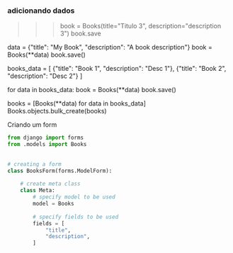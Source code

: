 


### adicionando dados
>>> book = Books(title="Titulo 3", description="description 3")
>>> book.save


data = {"title": "My Book", "description": "A book description"}
book = Books(**data)
book.save()


books_data = [
  {"title": "Book 1", "description": "Desc 1"}, 
  {"title": "Book 2", "description": "Desc 2"}
]

for data in books_data:
  book = Books(**data)
  book.save()

books = [Books(**data) for data in books_data]
Books.objects.bulk_create(books)


Criando um form

```python
from django import forms
from .models import Books
 
 
# creating a form
class BooksForm(forms.ModelForm):
 
    # create meta class
    class Meta:
        # specify model to be used
        model = Books
 
        # specify fields to be used
        fields = [
            "title",
            "description",
        ]
```
